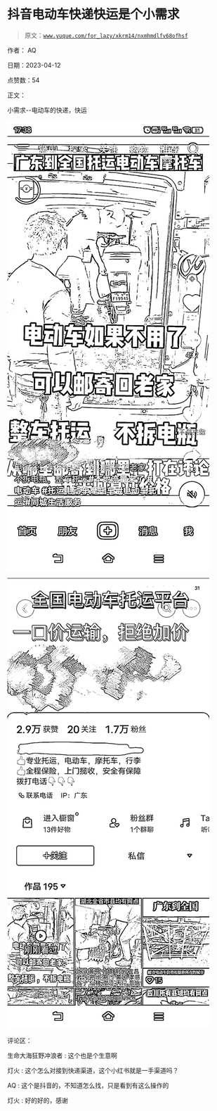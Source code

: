 # 抖音电动车快递快运是个小需求

> 原文：[`www.yuque.com/for_lazy/xkrm14/nxmhmdlfv68ofhsf`](https://www.yuque.com/for_lazy/xkrm14/nxmhmdlfv68ofhsf)

作者： AQ

日期：2023-04-12

点赞数：54

正文：

小需求--电动车的快递，快运

![](img/bb7e314b64c4102a3eec665d94865019.png)

![](img/130aed58aef199e5948e196538d20327.png)

评论区：

生命大海狂野冲浪者 : 这个也是个生意啊

灯火 : 这个怎么对接到快递渠道，这个小红书就是一手渠道吗？

AQ : 这个是抖音的，不知道怎么找，只是看到有这么操作的

灯火 : 好的好的，感谢

